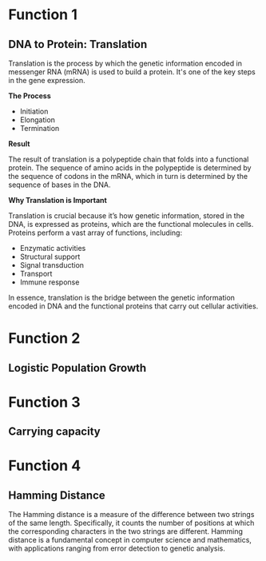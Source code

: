 # Function 1
## DNA to Protein: Translation

Translation is the process by which the genetic information encoded in messenger RNA (mRNA) is used to build a protein. It's one of the key steps in the gene expression.

**The Process**
- Initiation
- Elongation
- Termination

**Result**

The result of translation is a polypeptide chain that folds into a functional protein. The sequence of amino acids in the polypeptide is determined by the sequence of codons in the mRNA, which in turn is determined by the sequence of bases in the DNA.

**Why Translation is Important**

Translation is crucial because it’s how genetic information, stored in the DNA, is expressed as proteins, which are the functional molecules in cells. Proteins perform a vast array of functions, including:
- Enzymatic activities
- Structural support
- Signal transduction
- Transport
- Immune response

In essence, translation is the bridge between the genetic information encoded in DNA and the functional proteins that carry out cellular activities.

# Function 2
## Logistic Population Growth

# Function 3
## Carrying capacity

# Function 4
## Hamming Distance

The Hamming distance is a measure of the difference between two strings of the same length. Specifically, it counts the number of positions at which the corresponding characters in the two strings are different.
Hamming distance is a fundamental concept in computer science and mathematics, with applications ranging from error detection to genetic analysis.
